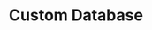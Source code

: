 ---
title: "Custom Database"
seoTitle: "Custom Database integration"
seoDescription: "Here’s how your Custom Database works with your applications to streamline your workflow."
summary: "Stock2Shop can pull inventory data from multiple databases. The only prerequisite is that the database can be accessed via ODBC. We therefore support Microsoft SQL Server, MySQL Server, Pervasive SQL, Hana and many other databases. Stock2Shop has integrations to help automate B2C and B2B e-commerce transactions between a Custom Database and your other applications"
lead: "Stock2Shop can integrate many types of custom databases with various B2B and B2C ecommerce and logistic applications. Here is how we can help you automate your business."
image: "/images/connector-logos/custom-database.png"
imageAlt: custom database logo
type: "source"
source: "custom-database"
tags: ["erp"]
---